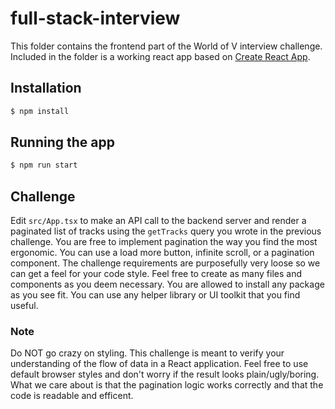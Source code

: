 # full-stack-interview

This folder contains the frontend part of the World of V interview challenge. Included in the folder is a working react app based on [Create React App](https://create-react-app.dev/).

## Installation

```bash
$ npm install
```

## Running the app

```bash
$ npm run start
```

## Challenge

Edit `src/App.tsx` to make an API call to the backend server and render a paginated list of tracks
using the `getTracks` query you wrote in the previous challenge.
You are free to implement pagination the way you find the most ergonomic. You can use a load more button, infinite scroll, or a pagination component. The challenge requirements are purposefully very loose so we can get a feel for your code style.
Feel free to create as many files and components as you deem necessary.
You are allowed to install any package as you see fit. You can use any helper library or UI toolkit that you find useful.

### **Note**

Do NOT go crazy on styling. This challenge is meant to verify your understanding of the flow of data in a React application. Feel free to use default browser styles and don't worry if the result looks plain/ugly/boring. What we care about is that the pagination logic works correctly and that the code is readable and efficent.
